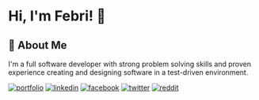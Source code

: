 
# Hi, I'm Febri! 👋


## 🚀 About Me
I'm a full software developer with strong problem solving skills and proven experience creating and designing software in a test-driven environment.

[![portfolio](https://img.shields.io/badge/my_portfolio-000?style=for-the-badge&logo=ko-fi&logoColor=white)](https://newfebriwisnu.github.io/)
[![linkedin](https://img.shields.io/badge/linkedin-0A66C2?style=for-the-badge&logo=linkedin&logoColor=white)](https://www.linkedin.com/in/newfebriwisnu/)
[![facebook](https://img.shields.io/badge/facebook-0A66C2?style=for-the-badge&logo=facebook&logoColor=white)](https://www.facebook.com/wisnu077/)
[![twitter](https://img.shields.io/badge/twitter-0A66C2?style=for-the-badge&logo=twitter&logoColor=white)](https://twitter.com/anadnairtif)
[![reddit](https://img.shields.io/badge/reddit-0A66C2?style=for-the-badge&logo=reddit&logoColor=white)](https://www.reddit.com/user/newfebriwisnu/)
